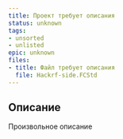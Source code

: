 ```yaml
---
title: Проект требует описания
status: unknown
tags:
- unsorted
- unlisted
epic: unknown
files:
- title: Файл требует описания
  file: Hackrf-side.FCStd
---
```



## Описание

Произвольное описание